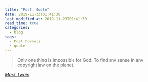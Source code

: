 ```yaml
---
title: "Post: Quote"
date: 2019-11-23T01:41:30
last_modified_at: 2019-11-23T01:41:30
read_time: true
categories:
  - blog
tags:
  - Post Formats
  - quote
---
```


> Only one thing is impossible for God: To find any sense in any copyright law on the planet.

<cite><a href="http://www.brainyquote.com/quotes/quotes/m/marktwain163473.html">Mark Twain</a></cite>
